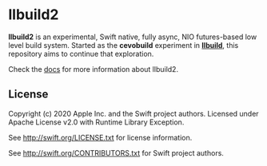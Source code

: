 # llbuild2

**llbuild2** is an experimental, Swift native, fully async, NIO futures-based
low level build system. Started as the **cevobuild** experiment in [**llbuild**](https://github.com/apple/swift-llbuild),
this repository aims to continue that exploration.

Check the [docs](Docs/index.md) for more information about llbuild2.

## License

Copyright (c) 2020 Apple Inc. and the Swift project authors.
Licensed under Apache License v2.0 with Runtime Library Exception.

See http://swift.org/LICENSE.txt for license information.

See http://swift.org/CONTRIBUTORS.txt for Swift project authors.
